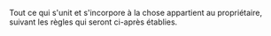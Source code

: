   
 Tout ce qui s'unit et s'incorpore à la chose appartient au propriétaire, suivant les règles qui seront ci-après établies.  

  
